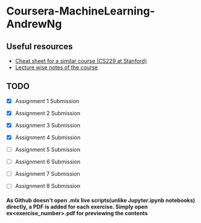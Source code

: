 # Coursera-MachineLearning-AndrewNg

## Useful resources
- [Cheat sheet for a similar course (CS229 at Stanford)](https://github.com/afshinea/stanford-cs-229-machine-learning)
- [Lecture wise notes of the course](https://www.holehouse.org/mlclass/)
## TODO

- [x] Assignment 1 Submission
- [x] Assignment 2 Submission
- [x] Assignment 3 Submission
- [x] Assignment 4 Submission
- [ ] Assignment 5 Submission
- [ ] Assignment 6 Submission
- [ ] Assignment 7 Submission
- [ ] Assignment 8 Submission


#### As Github doesn't open .mlx live scripts(unlike Jupyter.ipynb notebooks) directly, a PDF is added for each exercise. Simply open ex<exercise_number>.pdf for previewing the contents
